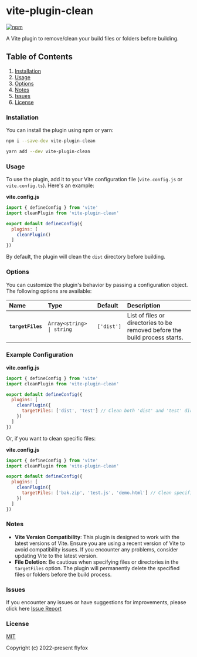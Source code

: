 # vite-plugin-clean

[![npm](https://d25lcipzij17d.cloudfront.net/badge.svg?id=js&r=r&type=6e&v=2.0.1&x2=0)](https://github.com/z-ti/vite-plugin-clean)

A Vite plugin to remove/clean your build files or folders before building.

## Table of Contents

1. [Installation](#installation)
2. [Usage](#usage)
3. [Options](#options)
4. [Notes](#notes)
5. [Issues](#issues)
6. [License](#license)

### Installation

<a name="installation"></a>

You can install the plugin using npm or yarn:

```bash
npm i --save-dev vite-plugin-clean
```

```bash
yarn add --dev vite-plugin-clean
```

### Usage

<a name="usage"></a>

To use the plugin, add it to your Vite configuration file (`vite.config.js` or `vite.config.ts`). Here's an example:

**vite.config.js**
```javascript
import { defineConfig } from 'vite'
import cleanPlugin from 'vite-plugin-clean'

export default defineConfig({
  plugins: [
    cleanPlugin()
  ]
})
```
By default, the plugin will clean the `dist` directory before building.


### Options

<a name="options"></a>

You can customize the plugin's behavior by passing a configuration object. The following options are available:

| Name           | Type                     | Default     | Description                                                                 |
|:---------------|:-------------------------|:------------|:----------------------------------------------------------------------------|
| **`targetFiles`** | `Array<string> \| string` | `['dist']`  | List of files or directories to be removed before the build process starts. |

### Example Configuration

**vite.config.js**
```javascript
import { defineConfig } from 'vite'
import cleanPlugin from 'vite-plugin-clean'

export default defineConfig({
  plugins: [
    cleanPlugin({
      targetFiles: ['dist', 'test'] // Clean both 'dist' and 'test' directories
    })
  ]
})
```

Or, if you want to clean specific files:

**vite.config.js**
```javascript
import { defineConfig } from 'vite'
import cleanPlugin from 'vite-plugin-clean'

export default defineConfig({
  plugins: [
    cleanPlugin({
      targetFiles: ['bak.zip', 'test.js', 'demo.html'] // Clean specific files
    })
  ]
})
```

### Notes

<a name="notes"></a>

- **Vite Version Compatibility**: This plugin is designed to work with the latest versions of Vite. Ensure you are using a recent version of Vite to avoid compatibility issues. If you encounter any problems, consider updating Vite to the latest version.
- **File Deletion**: Be cautious when specifying files or directories in the `targetFiles` option. The plugin will permanently delete the specified files or folders before the build process.

### Issues

<a name="issues"></a>

If you encounter any issues or have suggestions for improvements, please click here [Issue Report](https://github.com/z-ti/vite-plugin-clean/issues)

### License

<a name="license"></a>

[MIT](https://github.com/z-ti/vite-plugin-clean/blob/master/LICENSE)

Copyright (c) 2022-present flyfox
